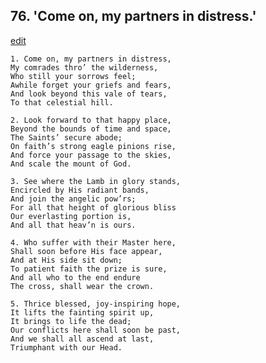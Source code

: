 
## 76.  'Come on, my partners in distress.'
[edit](https://docs.google.com/document/d/14HJ6-wCPVHLIG1im_YqjwH0jylgVqYuL/edit?mode=html)



    1. Come on, my partners in distress,
    My comrades thro’ the wilderness,
    Who still your sorrows feel;
    Awhile forget your griefs and fears, 
    And look beyond this vale of tears,
    To that celestial hill.

    2. Look forward to that happy place, 
    Beyond the bounds of time and space,
    The Saints’ secure abode;
    On faith’s strong eagle pinions rise, 
    And force your passage to the skies, 
    And scale the mount of God.

    3. See where the Lamb in glory stands, 
    Encircled by His radiant bands,
    And join the angelic pow’rs;
    For all that height of glorious bliss 
    Our everlasting portion is,
    And all that heav’n is ours.

    4. Who suffer with their Master here,
    Shall soon before His face appear,
    And at His side sit down;
    To patient faith the prize is sure,
    And all who to the end endure 
    The cross, shall wear the crown.

    5. Thrice blessed, joy-inspiring hope,
    It lifts the fainting spirit up,
    It brings to life the dead;
    Our conflicts here shall soon be past, 
    And we shall all ascend at last, 
    Triumphant with our Head.
